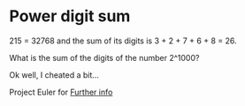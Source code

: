 # Power digit sum

215 = 32768 and the sum of its digits is 3 + 2 + 7 + 6 + 8 = 26.

What is the sum of the digits of the number 2^1000?

Ok well, I cheated a bit...

Project Euler for [Further info](https://projecteuler.net/problem=16)

